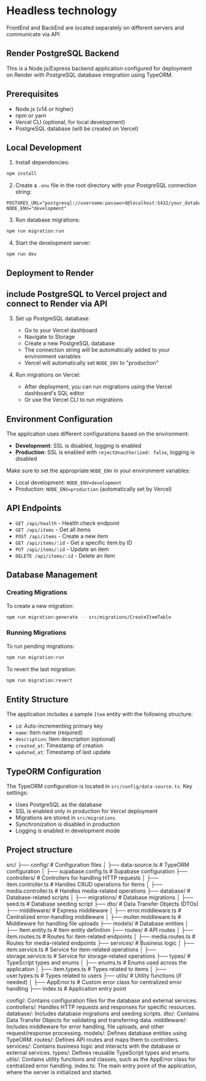 # Headless technology

FrontEnd and BackEnd are located separately on different servers and communicate via API

## Render PostgreSQL Backend

This is a Node.js/Express backend application configured for deployment on Render with PostgreSQL database integration using TypeORM.

## Prerequisites

- Node.js (v14 or higher)
- npm or yarn
- Vercel CLI (optional, for local development)
- PostgreSQL database (will be created on Vercel)

## Local Development

1. Install dependencies:

```bash
npm install
```

2. Create a `.env` file in the root directory with your PostgreSQL connection string:

```
POSTGRES_URL="postgresql://username:password@localhost:5432/your_database"
NODE_ENV="development"
```

3. Run database migrations:

```bash
npm run migration:run
```

4. Start the development server:

```bash
npm run dev
```

## Deployment to Render

## include PostgreSQL to Vercel project and connect to Render via API

3. Set up PostgreSQL database:

   - Go to your Vercel dashboard
   - Navigate to Storage
   - Create a new PostgreSQL database
   - The connection string will be automatically added to your environment variables
   - Vercel will automatically set `NODE_ENV` to "production"

4. Run migrations on Vercel:
   - After deployment, you can run migrations using the Vercel dashboard's SQL editor
   - Or use the Vercel CLI to run migrations

## Environment Configuration

The application uses different configurations based on the environment:

- **Development**: SSL is disabled, logging is enabled
- **Production**: SSL is enabled with `rejectUnauthorized: false`, logging is disabled

Make sure to set the appropriate `NODE_ENV` in your environment variables:

- Local development: `NODE_ENV=development`
- Production: `NODE_ENV=production` (automatically set by Vercel)

## API Endpoints

- `GET /api/health` - Health check endpoint
- `GET /api/items` - Get all items
- `POST /api/items` - Create a new item
- `GET /api/items/:id` - Get a specific item by ID
- `PUT /api/items/:id` - Update an item
- `DELETE /api/items/:id` - Delete an item

## Database Management

### Creating Migrations

To create a new migration:

```bash
npm run migration:generate -- src/migrations/CreateItemTable
```

### Running Migrations

To run pending migrations:

```bash
npm run migration:run
```

To revert the last migration:

```bash
npm run migration:revert
```

## Entity Structure

The application includes a sample `Item` entity with the following structure:

- `id`: Auto-incrementing primary key
- `name`: Item name (required)
- `description`: Item description (optional)
- `created_at`: Timestamp of creation
- `updated_at`: Timestamp of last update

## TypeORM Configuration

The TypeORM configuration is located in `src/config/data-source.ts`. Key settings:

- Uses PostgreSQL as the database
- SSL is enabled only in production for Vercel deployment
- Migrations are stored in `src/migrations`
- Synchronization is disabled in production
- Logging is enabled in development mode

## Project structure

src/
├── config/ # Configuration files
│ ├── data-source.ts # TypeORM configuration
│ ├── supabase.config.ts # Supabase configuration
├── controllers/ # Controllers for handling HTTP requests
│ ├── item.controller.ts # Handles CRUD operations for items
│ ├── media.controller.ts # Handles media-related operations
├── database/ # Database-related scripts
│ ├── migrations/ # Database migrations
│ ├── seed.ts # Database seeding script
├── dto/ # Data Transfer Objects (DTOs)
├── middleware/ # Express middleware
│ ├── error.middleware.ts # Centralized error-handling middleware
│ ├── multer.middleware.ts # Middleware for handling file uploads
├── models/ # Database entities
│ ├── Item.entity.ts # Item entity definition
├── routes/ # API routes
│ ├── item.routes.ts # Routes for item-related endpoints
│ ├── media.routes.ts # Routes for media-related endpoints
├── services/ # Business logic
│ ├── item.service.ts # Service for item-related operations
│ ├── storage.service.ts # Service for storage-related operations
├── types/ # TypeScript types and enums
│ ├── enums.ts # Enums used across the application
│ ├── item.types.ts # Types related to items
│ ├── user.types.ts # Types related to users
├── utils/ # Utility functions (if needed)
│ ├── AppError.ts # Custom error class for centralized error handling
├── index.ts # Application entry point

config/: Contains configuration files for the database and external services.
controllers/: Handles HTTP requests and responses for specific resources.
database/: Includes database migrations and seeding scripts.
dto/: Contains Data Transfer Objects for validating and transferring data.
middleware/: Includes middleware for error handling, file uploads, and other request/response processing.
models/: Defines database entities using TypeORM.
routes/: Defines API routes and maps them to controllers.
services/: Contains business logic and interacts with the database or external services.
types/: Defines reusable TypeScript types and enums.
utils/: Contains utility functions and classes, such as the AppError class for centralized error handling.
index.ts: The main entry point of the application, where the server is initialized and started.
